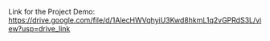 Link for the Project Demo:
https://drive.google.com/file/d/1AlecHWVqhyiU3Kwd8hkmL1q2vGPRdS3L/view?usp=drive_link